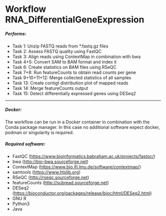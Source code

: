 Workflow RNA_DifferentialGeneExpression
==================================

##### Performs:
* Task 1: Unzip FASTQ reads from *.fastq.gz files
* Task 2: Assess FASTQ quality using FastQC
* Task 3: Align reads using ContextMap in combination with bwa
* Task 4+5: Convert SAM to BAM format and index it
* Task 6: Create statistics on BAM files using RSeQC
* Task 7+8: Run featureCounts to obtain read counts per gene
* Task 9+10+11+12: Merge collected statistics of all samples
* Task 13: Create contigt distribution plot of mapped reads
* Task 14: Merge featureCounts output
* Task 15: Detect differentially expressed genes using DESeq2
---






##### Docker:
The workflow can be run in a Docker container in combination with the Conda package manager.
In this case no additional software expect docker, podman or singularity is required.

##### Required software:
* FastQC (https://www.bioinformatics.babraham.ac.uk/projects/fastqc/)
* bwa (http://bio-bwa.sourceforge.net)
* ContextMap (https://www.bio.ifi.lmu.de/software/contextmap/)
* samtools (https://www.htslib.org)
* RSeQC (http://rseqc.sourceforge.net)
* featureCounts (http://subread.sourceforge.net)
* DESeq2 (https://bioconductor.org/packages/release/bioc/html/DESeq2.html)
* GNU R
* Python3
* Java

